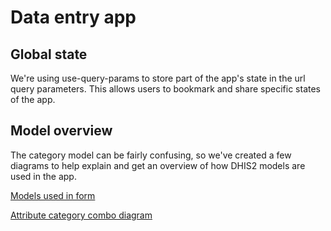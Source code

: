 # Data entry app

## Global state

We're using use-query-params to store part of the app's state in the url query
parameters. This allows users to bookmark and share specific states of the app.

## Model overview

The category model can be fairly confusing, so we've created a few diagrams to help explain and get an overview of how DHIS2 models are used in the app.

[Models used in form](./docs/category-combo-diagram.png)

[Attribute category combo diagram](./docs/attribute-category-combo-diagram.png)
